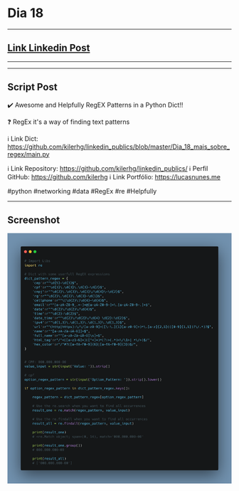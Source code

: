 # Dia 18

---
## [Link Linkedin Post](https://www.linkedin.com/posts/lucasnunesdeassis_python-networking-data-activity-6885252077518487552-FuWn?utm_source=linkedin_share&utm_medium=member_desktop_web)
---
---
## Script Post

✔️ Awesome and Helpfully RegEX Patterns in a Python Dict!!

❓ RegEx it's a way of finding text patterns

ℹ️ Link Dict: https://github.com/kilerhg/linkedin_publics/blob/master/Dia_18_mais_sobre_regex/main.py


ℹ️ Link Repository: https://github.com/kilerhg/linkedin_publics/
ℹ️ Perfil GitHub: https://github.com/kilerhg
ℹ️ Link Portfólio: https://lucasnunes.me


#python #networking #data #RegEx #re #Helpfully

---

## Screenshot

![foto](./avancando_regex_py.png)
